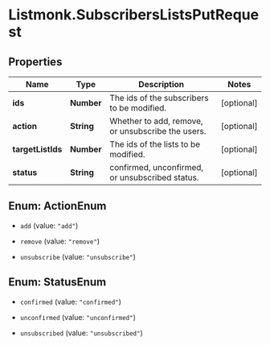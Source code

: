 # Listmonk.SubscribersListsPutRequest

## Properties

Name | Type | Description | Notes
------------ | ------------- | ------------- | -------------
**ids** | **Number** | The ids of the subscribers to be modified. | [optional] 
**action** | **String** | Whether to add, remove, or unsubscribe the users. | [optional] 
**targetListIds** | **Number** | The ids of the lists to be modified. | [optional] 
**status** | **String** | confirmed, unconfirmed, or unsubscribed status. | [optional] 



## Enum: ActionEnum


* `add` (value: `"add"`)

* `remove` (value: `"remove"`)

* `unsubscribe` (value: `"unsubscribe"`)





## Enum: StatusEnum


* `confirmed` (value: `"confirmed"`)

* `unconfirmed` (value: `"unconfirmed"`)

* `unsubscribed` (value: `"unsubscribed"`)




